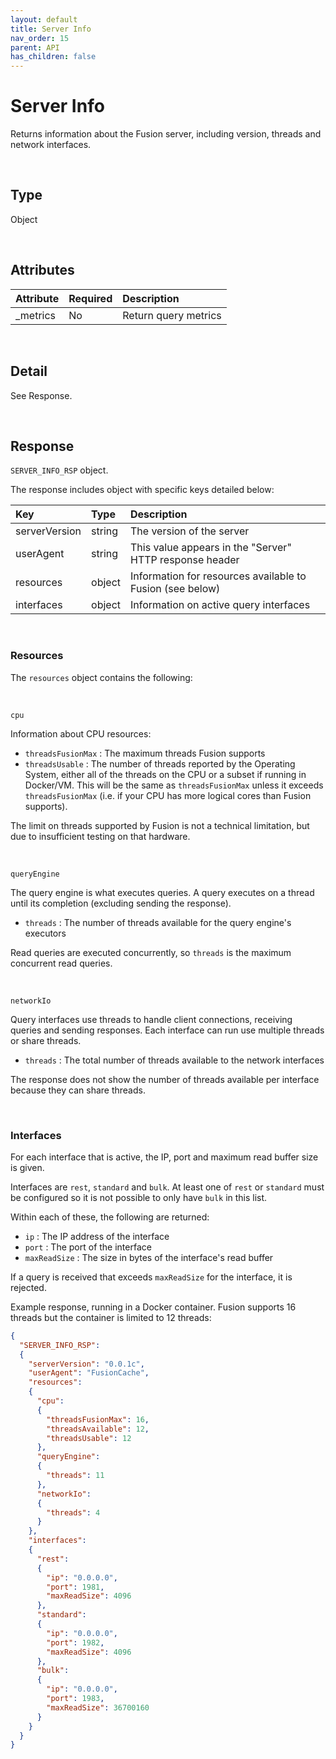```yaml
---
layout: default
title: Server Info
nav_order: 15
parent: API
has_children: false
---
```


# Server Info
Returns information about the Fusion server, including version, threads and network interfaces.

<br/>

## Type
Object

<br/>


## Attributes

| Attribute | Required  | Description      |
|:-----     |:---       |:-------          |
| _metrics  | No        | Return query metrics |


<br/>


## Detail
See Response.

<br/>


## Response
`SERVER_INFO_RSP` object.

The response includes object with specific keys detailed below:

| Key       | Type    | Description      |
|:-----           |:---     |:-------          |
| serverVersion   | string  | The version of the server |
| userAgent       | string  | This value appears in the "Server" HTTP response header |
| resources       | object  | Information for resources available to Fusion (see below) |
| interfaces      | object  | Information on active query interfaces |


<br/>

### Resources
The `resources` object contains the following:

<br/>

`cpu`

Information about CPU resources:
- `threadsFusionMax` : The maximum threads Fusion supports
- `threadsUsable` : The number of threads reported by the Operating System, either all of the threads on the CPU or a subset if running in Docker/VM. This will be the same as `threadsFusionMax` unless it exceeds `threadsFusionMax` (i.e. if your CPU has more logical cores than Fusion supports).

The limit on threads supported by Fusion is not a technical limitation, but due to insufficient testing on that hardware.

<br/>

`queryEngine`

The query engine is what executes queries. A query executes on a thread until its completion (excluding sending the response).
- `threads` : The number of threads available for the query engine's executors

Read queries are executed concurrently, so `threads` is the maximum concurrent read queries.

<br/>

`networkIo`

Query interfaces use threads to handle client connections, receiving queries and sending responses. Each interface can run use multiple threads or share threads. 
- `threads` : The total number of threads available to the network interfaces

The response does not show the number of threads available per interface because they can share threads.

<br/>

### Interfaces

For each interface that is active, the IP, port and maximum read buffer size is given.

Interfaces are `rest`, `standard` and `bulk`. At least one of `rest` or `standard` must be configured so it is not possible to only have `bulk` in this list.

Within each of these, the following are returned:

- `ip` : The IP address of the interface
- `port` : The port of the interface
- `maxReadSize` : The size in bytes of the interface's read buffer 

If a query is received that exceeds `maxReadSize` for the interface, it is rejected.


Example response, running in a Docker container. Fusion supports 16 threads but the container is limited to 12 threads:


```json
{
  "SERVER_INFO_RSP":
  {
    "serverVersion": "0.0.1c",
    "userAgent": "FusionCache",
    "resources":
    {
      "cpu":
      {
        "threadsFusionMax": 16,
        "threadsAvailable": 12,
        "threadsUsable": 12
      },
      "queryEngine":
      {
        "threads": 11
      },
      "networkIo":
      {
        "threads": 4
      }
    },
    "interfaces":
    {
      "rest":
      {
        "ip": "0.0.0.0",
        "port": 1981,
        "maxReadSize": 4096
      },
      "standard":
      {
        "ip": "0.0.0.0",
        "port": 1982,
        "maxReadSize": 4096
      },
      "bulk":
      {
        "ip": "0.0.0.0",
        "port": 1983,
        "maxReadSize": 36700160
      }
    }
  }
}
```